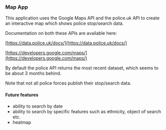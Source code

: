 ### Map App

This application uses the Google Maps API and the police.uk API to create an interactive map which shows 
police stop/search data.

Documentation on both these APIs are available here:

[https://data.police.uk/docs/](https://data.police.uk/docs/)

[https://developers.google.com/maps/](https://developers.google.com/maps/)

By default the police API returns the most recent dataset, which seems to be about 3 months behind.

Note that not all police forces publish their stop/search data.

#### Future features

* ability to search by date
* ability to search by specific features such as ethnicity, object of search etc.
* heatmap


